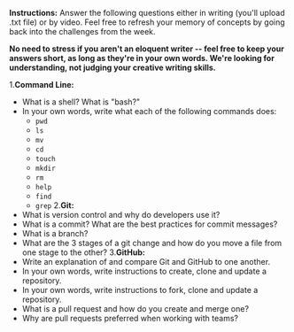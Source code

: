 **Instructions:** Answer the following questions either in writing (you'll upload .txt file) or by video. Feel free to refresh your memory of concepts by going back into the challenges from the week.

**No need to stress if you aren't an eloquent writer -- feel free to keep your answers short, as long as they're in your own words. We're looking for understanding, not judging your creative writing skills.**

1.**Command Line:**
* What is a shell? What is "bash?"
* In your own words, write what each of the following commands does:
    * `pwd` 
    * `ls`
    * `mv`
    * `cd`
    * `touch`
    * `mkdir`
    * `rm`
    * `help`
    * `find`
    * `grep`
2.**Git:**
* What is version control and why do developers use it?
* What is a commit? What are the best practices for commit messages?
* What is a branch?
* What are the 3 stages of a git change and how do you move a file from one stage to the other?
3.**GitHub:**
* Write an explanation of and compare Git and GitHub to one another.
* In your own words, write instructions to create, clone and update a repository.
* In your own words, write instructions to fork, clone and update a repository.
* What is a pull request and how do you create and merge one?
* Why are pull requests preferred when working with teams?